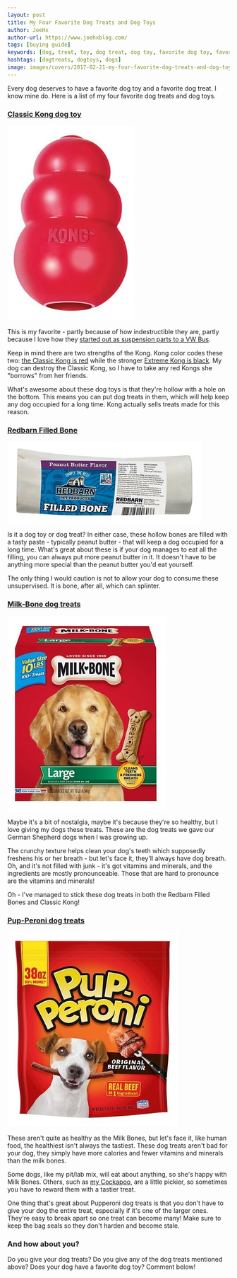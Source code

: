 ```yaml
---
layout: post
title: My Four Favorite Dog Treats and Dog Toys
author: JoeHx
author-url: https://www.joehxblog.com/
tags: [buying guide]
keywords: [dog, treat, toy, dog treat, dog toy, favorite dog toy, favorite dog treat, kong, classic kong, extreme kong, milk bone, pupperoni, bone, filled bone, red barn filled bone]
hashtags: [dogtreats, dogtoys, dogs]
image: images/covers/2017-02-21-my-four-favorite-dog-treats-and-dog-toys.png
---
```


Every dog deserves to have a favorite dog toy and a favorite dog treat. I know mine do. Here is a list of my four favorite dog treats and dog toys.

### [Classic Kong dog toy](https://www.amazon.com/KONG-Classic-Durable-Natural-Rubber/dp/B0002AR0I8/?tag=puppysnuggles-20)

[![Classic Kong dog toy](/images/dog-treats-and-dog-toys/classic-kong.jpg)](https://www.amazon.com/KONG-Classic-Durable-Natural-Rubber/dp/B0002AR0I8/?tag=puppysnuggles-20)

This is my favorite - partly because of how indestructible they are, partly because I love how they [started out as suspension parts to a VW Bus](https://www.kongcompany.com/the-world-of-kong/the-kong-story/).

Keep in mind there are two strengths of the Kong. Kong color codes these two: [the Classic Kong is red](https://www.amazon.com/KONG-Classic-Durable-Natural-Rubber/dp/B0002AR0I8/?tag=puppysnuggles-20) while the stronger [Extreme Kong is black](https://www.amazon.com/KONG-41940-Extreme-Large/dp/B0002AR0II/?tag=puppysnuggles-20). My dog can destroy the Classic Kong, so I have to take any red Kongs she "borrows" from her friends.

What's awesome about these dog toys is that they're hollow with a hole on the bottom. This means you can put dog treats in them, which will help keep any dog occupied for a long time. Kong actually sells treats made for this reason.

### [Redbarn Filled Bone](https://www.amazon.com/s?k=Redbarn+Filled+Bone&i=pets&tag=puppysnuggles-20)

[![Redbarn Filled Bone](/images/dog-treats-and-dog-toys/redbard-filled-bone.jpg)](https://www.amazon.com/s?k=Redbarn+Filled+Bone&i=pets&tag=puppysnuggles-20)

Is it a dog toy or dog treat? In either case, these hollow bones are filled with a tasty paste - typically peanut butter - that will keep a dog occupied for a long time. What's great about these is if your dog manages to eat all the filling, you can always put more peanut butter in it. It doesn't have to be anything more special than the peanut butter you'd eat yourself.

The only thing I would caution is not to allow your dog to consume these unsupervised. It is bone, after all, which can splinter.

### [Milk-Bone dog treats](https://www.amazon.com/s?k=Milk-Bone+dog+treats&i=pets&tag=puppysnuggles-20)

[![Milk-Bone dog treats](/images/dog-treats-and-dog-toys/milk-bone.jpg)](https://www.amazon.com/s?k=Milk-Bone+dog+treats&i=pets&tag=puppysnuggles-20)

Maybe it's a bit of nostalgia, maybe it's because they're so healthy, but I love giving my dogs these treats. These are the dog treats we gave our German Shepherd dogs when I was growing up.

The crunchy texture helps clean your dog's teeth which supposedly freshens his or her breath - but let's face it, they'll always have dog breath. Oh, and it's not filled with junk - it's got vitamins and minerals, and the ingredients are mostly pronounceable. Those that are hard to pronounce are the vitamins and minerals!

Oh - I've managed to stick these dog treats in both the Redbarn Filled Bones and Classic Kong!

### [Pup-Peroni dog treats](https://www.amazon.com/s?k=Pup-peroni&i=pets&tag=puppysnuggles-20)

[![Pup-Peroni dog treats](/images/dog-treats-and-dog-toys/pup-peroni.jpg)](https://www.amazon.com/s?k=Pup-peroni&i=pets&tag=puppysnuggles-20)

These aren't quite as healthy as the Milk Bones, but let's face it, like human food, the healthiest isn't always the tastiest. These dog treats aren't bad for your dog, they simply have more calories and fewer vitamins and minerals than the milk bones.

Some dogs, like my pit/lab mix, will eat about anything, so she's happy with Milk Bones. Others, such as [my Cockapoo](https://www.amazon.com/dp/B07GXM8BN6?tag=puppysnuggles-20), are a little pickier, so sometimes you have to reward them with a tastier treat.

One thing that's great about Pupperoni dog treats is that you don't have to give your dog the entire treat, especially if it's one of the larger ones. They're easy to break apart so one treat can become many! Make sure to keep the bag seals so they don't harden and become stale.

### And how about you?

Do you give your dog treats? Do you give any of the dog treats mentioned above? Does your dog have a favorite dog toy? Comment below!
